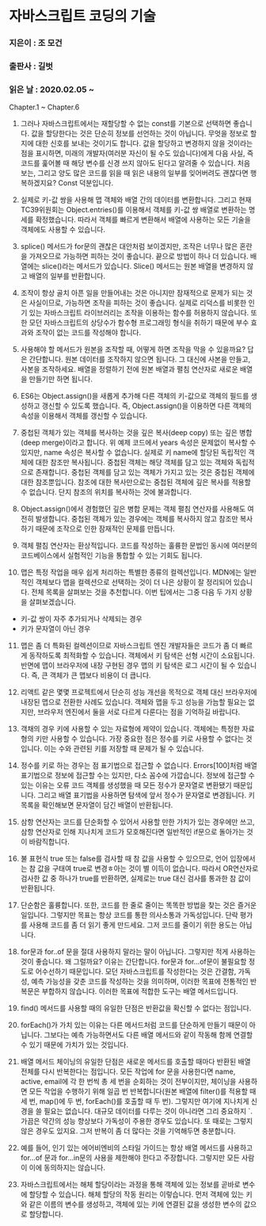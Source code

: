 # 자바스크립트 코딩의 기술
### 지은이 : 조 모건
### 출판사 : 길벗
### 읽은 날 : 2020.02.05 ~

Chapter.1 ~ Chapter.6

1. 그러나 자바스크립트에서는 재할당할 수 없는 const를 기본으로 선택하면 좋습니다. 값을 할당한다는 것은 단순히 정보를 선언하는 것이 아닙니다. 무엇을 정보로 할지에 대한 신호를 보내는 것이기도 합니다. 값을 할당하고 변경하지 않을 것이라는 점을 표시하면, 미래의 개발자(여러분 자신이 될 수도 있습니다)에게 다음 사실, 즉 코드를 훑어볼 때 해당 변수를 신경 쓰지 않아도 된다고 알려줄 수 있습니다. 처음 보는, 그리고 양도 많은 코드를 읽을 때 읽은 내용의 일부를 잊어버려도 괜찮다면 행복하겠지요? Const 덕분입니다.

2. 실제로 키-값 쌍을 사용해 맵 객체와 배열 간의 데이터를 변환합니다. 그리고 현재 TC39위원회는 Object.entries()를 이용해서 객체를 키-값 쌍 배열로 변환하는 명세를 확정했습니다. 따라서 객체를 빠르게 변환해서 배열에 사용하는 모든 기술을 객체에도 사용할 수 있습니다.

3. splice() 메서드가 for문의 괜찮은 대안처럼 보이겠지만, 조작은 너무나 많은 혼란을 가져오므로 가능하면 피하는 것이 좋습니다. 끝으로 방법이 하나 더 있습니다. 배열에는 slice()라는 메서드가 있습니다. Slice() 메서드는 원본 배열을 변경하지 않고 배열의 일부를 반환합니다.

4. 조작이 항상 골치 아픈 일을 만들어내는 것은 아니지만 잠재적으로 문제가 되는 것은 사실이므로, 가능하면 조작을 피하는 것이 좋습니다. 실제로 리덕스를 비롯한 인기 있는 자바스크립트 라이브러리는 조작을 이용하는 함수를 허용하지 않습니다.
또한 모던 자바스크립트의 상당수가 함수형 프로그래밍 형식을 취하기 때문에 부수 효과와 조작이 없는 코드를 작성해야 합니다.

5. 사용해야 할 메서드가 원본을 조작할 때, 어떻게 하면 조작을 막을 수 있을까요? 답은 간단합니다. 원본 데이터를 조작하지 않으면 됩니다. 그 대신에 사본을 만들고, 사본을 조작하세요.
배열을 정렬하기 전에 원본 배열과 펼침 연산자로 새로운 배열을 만들기만 하면 됩니다.

6. ES6는 Object.assign()을 새롭게 추가해 다른 객체의 키-값으로 객체의 필드를 생성하고 갱신할 수 있도록 했습니다. 즉, Object.assign()을 이용하면 다른 객체의 속성을 이용해서 객체를 갱신할 수 있습니다.

7. 중첩된 객체가 있는 객체를 복사하는 것을 깊은 복사(deep copy) 또는 깊은 병합(deep merge)이라고 합니다. 위 예제 코드에서 years 속성은 문제없이 복사할 수 있지만, name 속성은 복사할 수 없습니다. 실제로 키 name에 할당된 독립적인 객체에 대한 참조만 복사됩니다. 중첩된 객체는 해당 객체를 담고 있는 객체와 독립적으로 존재합니다. 중첩된 객체를 담고 있는 객체가 가지고 있는 것은 중첩된 객체에 대한 참조뿐입니다. 참조에 대한 복사만으로는 중첩된 객체에 깊은 복사를 적용할 수 없습니다. 단지 참조의 위치를 복사하는 것에 불과합니다.

8. Object.assign()에서 경험했던 깊은 병합 문제는 객체 펼침 연산자를 사용해도 여전히 발생합니다. 중첩된 객체가 있는 경우에는 객체를 복사하지 않고 참조만 복사하기 때문에 조작으로 인한 잠재적인 문제를 만듭니다.

9. 객체 펼침 연산자는 환상적입니다. 코드를 작성하는 훌륭한 문법인 동시에 여러분의 코드베이스에서 실험적인 기능을 통합할 수 있는 기회도 됩니다.

10. 맵은 특정 작업을 매우 쉽게 처리하는 특별한 종류의 컬렉션입니다. MDN에는 일반적인 객체보다 맵을 컬렉션으로 선택하는 것이 더 나은 상황이 잘 정리되어 있습니다. 전체 목록을 살펴보는 것을 추천합니다. 이번 팁에서는 그중 다음 두 가지 상황을 살펴보겠습니다.
- 키-값 쌍이 자주 추가되거나 삭제되는 경우
- 키가 문자열이 아닌 경우

11. 맵은 좀 더 특화된 컬렉션이므로 자바스크립트 엔진 개발자들은 코드가 좀 더 빠르게 동작하도록 최적화할 수 있습니다. 객체에서 키 탐색은 선형 시간이 소요됩니다. 반면에 맵이 브라우저에 내장 구현된 경우 맵의 키 탐색은 로그 시간이 될 수 있습니다. 즉, 큰 객체가 큰 맵보다 비용이 더 큽니다.

12. 리액트 같은 몇몇 프로젝트에서 단순히 성능 개선을 목적으로 객체 대신 브라우저에 내장된 맵으로 전환한 사례도 있습니다. 객체와 맵을 두고 성능을 가늠할 필요는 없지만, 브라우저 엔진에서 둘을 서로 다르게 다룬다는 점을 기억하길 바랍니다.

13. 객채의 경우 키에 사용할 수 있는 자료형에 제약이 있습니다. 객체에는 특정한 자료형의 키만 사용할 수 있습니다. 가장 중요한 점은 정수를 키로 사용할 수 없다는 것입니다. 이는 수와 관련된 키를 저장할 때 문제가 될 수 있습니다.

14. 정수를 키로 하는 경우는 점 표기법으로 접근할 수 없습니다. Errors[100]처럼 배열 표기법으로 정보에 접근할 수는 있지만, 다소 꼼수에 가깝습니다. 정보에 접근할 수 있는 이유는 오류 코드 객체를 생성했을 때 모든 정수가 문자열로 변환됐기 때문입니다. 그리고 배열 표기법을 사용하면 탐색에 앞서 정수가 문자열로 변경됩니다. 키 목록을 확인해보면 문자열이 담긴 배열이 반환됩니다.

15. 삼항 연산자는 코드를 단순화할 수 있어서 사용할 만한 가치가 있는 경우에만 쓰고, 삼항 연산자로 인해 지나치게 코드가 모호해진다면 일반적인 if문으로 돌아가는 것이 바람직합니다.

16. 불 표현식 true 또는 false를 검사할 때 참 값을 사용할 수 있으므로, 언어 입장에서는 참 값을 구태여 true로 변경ㅎ아는 것이 별 이득이 없습니다. 따라서 OR연산자로 검사한 값 중 하나가 true를 반환하면, 실제로는 true 대신 검사를 통과한 참 값이 반환됩니다.

17. 단순함은 훌륭합니다. 또한, 코드를 한 줄로 줄이는 똑똑한 방법을 찾는 것은 즐거운 일입니다. 그렇지만 목표는 항상 코드를 통한 의사소통과 가독성입니다. 단락 평가를 사용해 코드를 좀 더 읽기 좋게 만드세요. 그저 코드를 줄이기 위한 용도는 아닙니다.

18. for문과 for..of 문을 절대 사용하지 말라는 말이 아닙니다. 그렇지만 적게 사용하는 것이 좋습니다. 왜 그럴까요? 이유는 간단합니다. for문과 for…of문이 불필요할 정도로 어수선하기 때문입니다. 모던 자바스크립트를 작성한다는 것은 간결함, 가독성, 예측 가능성을 갖춘 코드를 작성하는 것을 의미하며, 이러한 목표에 전통적인 반복문은 부합하지 않습니다. 이러한 목표에 적합한 도구는 배열 메서드입니다.

19. find() 메서드를 사용할 때의 유일한 단점은 반환값을 확신할 수 없다는 점입니다.

20. forEach()가 가치 있는 이유는 다른 메서드처럼 코드를 단순하게 만들기 때문이 아닙니다. 그보다는 예측 가능하면서도 다른 배열 메서드와 같이 작동해 함께 연결할 수 있기 때문에 가치가 있는 것입니다.

21. 배열 메서드 체이닝의 유일한 단점은 새로운 메서드를 호출할 때마다 반환된 배열 전체를 다시 반복한다는 점입니다. 모든 작업에 for 문을 사용한다면 name, active, email에 각 한 번씩 총 세 번을 순회하는 것이 전부이지만, 체이닝을 사용하면 모든 작업을 수행하기 위해 일곱 번 반복합니다(원본 배열에 filter()를 적용할 때 세 번, map()에 두 번, forEach()를 호출할 때 두 번). 그렇지만 여기에 지나치게 신경을 쓸 필요는 없습니다. 대규모 데이터를 다루는 것이 아니라면 그리 중요하지 `. 가끔은 약간의 성능 향상보다 가독성이 주용한 경우도 있습니다. 또 때로는 그렇지 않은 경우도 있지요. 그저 반복이 좀 더 많다는 것을 기억해두면 충분합니다.

22. 예를 들어, 인기 있는 에어비엔비의 스타일 가이드는 항상 배열 메서드를 사용하고 for…of 문과 for…in문의 사용을 제한해야 한다고 주장합니다. 그렇지만 모든 사람이 이에 동의하지는 않습니다.

23. 자바스크립트에서는 해체 할당이라는 과정을 통해 객체에 있는 정보를 곧바로 변수에 할당할 수 있습니다. 해체 할당의 작동 원리는 이렇습니다. 먼저 객체에 있는 키와 같은 이름의 변수를 생성하고, 객체에 있는 키에 연결된 값을 생성한 변수의 값으로 할당합니다.
